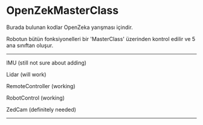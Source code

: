 # OpenZekMasterClass

Burada bulunan kodlar OpenZeka yarışması içindir. 

Robotun bütün fonksiyonelleri bir 'MasterClass' üzerinden kontrol edilir ve 5 ana sınıftan oluşur.

****************************

IMU (still not sure about adding)

Lidar (will work)

RemoteController (working)

RobotControl (working)

ZedCam (definitely needed)

****************************






